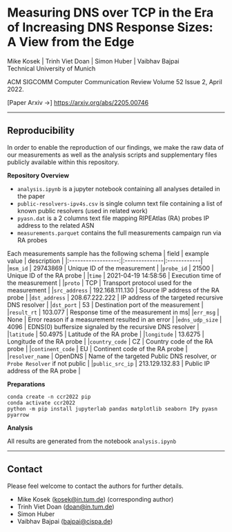 # Measuring DNS over TCP in the Era of Increasing DNS Response Sizes: A View from the Edge

Mike Kosek | Trinh Viet Doan | Simon Huber | Vaibhav Bajpai  
Technical University of Munich

ACM SIGCOMM Computer Communication Review Volume 52 Issue 2, April 2022.

[Paper Arxiv &rarr;] https://arxiv.org/abs/2205.00746

---

## Reproducibility

In order to enable the reproduction of our findings, we make the raw data of our measurements as well as the analysis scripts and supplementary files publicly available within this repository.

__Repository Overview__
* `analysis.ipynb` is a jupyter notebook containing all analyses detailed in the paper
* `public-resolvers-ipv4s.csv` is single column text file containing  a list of known public resolvers (used in related work)
* `pyasn.dat` is a 2 columns text file mapping RIPEAtlas (RA) probes IP address to the related ASN
* `measurements.parquet` contains the full measurements campaign run via RA probes

Each measurements sample has the following schema
| field              | example value | description |
|:------------------:|:--------------|:------------|
|`msm_id`            | 29743869                 | Unique ID of the measurement |
|`probe_id`          | 21500                    | Unique ID of the RA probe |
|`time`              | 2021-04-19 14:58:56      | Execution time of the measurement |
|`proto`             | TCP                      | Transport protocol used for the measurement |
|`src_address`       | 192.168.111.130          | Source IP address of the RA probe |
|`dst_address`       | 208.67.222.222           | IP address of the targeted recursive DNS resolver |
|`dst_port`          | 53                       | Destination port of the measurement |
|`result_rt`         | 103.077                  | Response time of the measurement in ms|
|`err_msg`           | None                     | Error reason if a measurement resulted in an error |
|`edns_udp_size`     | 4096                     | EDNS(0) buffersize signaled by the recursive DNS resolver |
|`latitude`          | 50.4975                  | Latitude of the RA probe |
|`longitude`         | 13.6275                  | Longitude of the RA probe |
|`country_code`      | CZ                       | Country code of the RA probe |
|`continent_code`    | EU                       | Continent code of the RA probe |
|`resolver_name`     | OpenDNS                  | Name of the targeted Public DNS resolver, or `Probe Resolver` if not public |
|`public_src_ip`     | 213.129.132.83           | Public IP address of the RA probe |


__Preparations__
```
conda create -n ccr2022 pip
conda activate ccr2022
python -m pip install jupyterlab pandas matplotlib seaborn IPy pyasn pyarrow
```

__Analysis__

All results are generated from the notebook `analysis.ipynb`

---

## Contact

Please feel welcome to contact the authors for further details.

* Mike Kosek (kosek@in.tum.de) (corresponding author)
* Trinh Viet Doan (doan@in.tum.de)
* Simon Huber
* Vaibhav Bajpai (bajpai@cispa.de)
